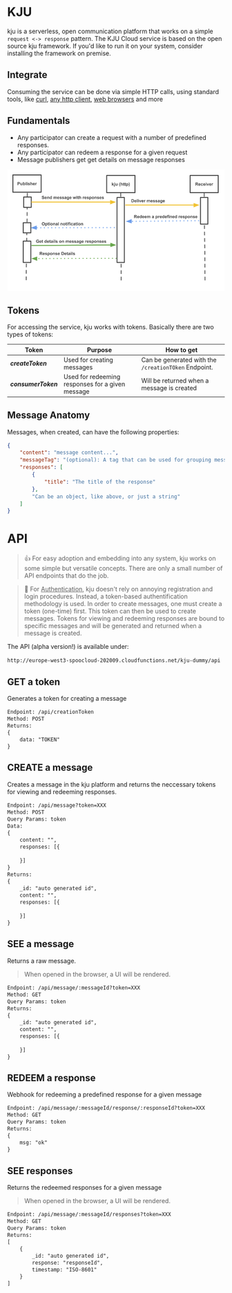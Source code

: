 # KJU

kju is a serverless, open communication platform that works on a simple `request <-> response` pattern. The KJU Cloud service is based on the open source kju framework. If you'd like to run it on your system, consider installing the framework on premise.

## Integrate

Consuming the service can be done via simple HTTP calls, using standard tools, like <u>curl</u>, <u>any http client</u>, <u>web browsers</u> and more

## Fundamentals

* Any participator can create a request with a number of predefined responses.
* Any participator can redeem a response for a given request
* Message publishers get get details on message responses

![kju Sequence](sequence.png)

## Tokens

For accessing the service, kju works with tokens. Basically there are two types of tokens:

| Token | Purpose | How to get |
| ----- | ------------| ---------- |
| ***createToken*** | Used for creating messages | Can be generated with the `/creationTOken` Endpoint.
| ***consumerToken*** | Used for redeeming responses for a given message | Will be returned when a message is created |

## Message Anatomy

Messages, when created, can have the following properties:

```json
{
	"content": "message content...",
	"messageTag": "(optional): A tag that can be used for grouping messages on the /messages endpoint",
	"responses": [
		{
			"title": "The title of the response"
		},
		"Can be an object, like above, or just a string"
	]
}
```

# API

> 👍 For easy adoption and embedding into any system, kju works on some simple but versatile concepts. There are only a small number of API endpoints that do the job.

> 🔑 For <u>Authentication</u>, kju doesn't rely on annoying registration and login procedures. Instead, a token-based authentification methodology is used. In order to create messages, one must create a token (one-time) first. This token can then be used to create messages. Tokens for viewing and redeeming responses are bound to specific messages and will be generated and returned when a message is created.


The API (alpha version!) is available under:

`http://europe-west3-spoocloud-202009.cloudfunctions.net/kju-dummy/api`

## GET a token

Generates a token for creating a message

```
Endpoint: /api/creationToken
Method: POST
Returns:
{
	data: "TOKEN"
}
```

## CREATE a message

Creates a message in the kju platform and returns the neccessary tokens for viewing and redeeming responses.

```
Endpoint: /api/message?token=XXX
Method: POST
Query Params: token
Data:
{
	content: "",
	responses: [{

	}]
}
Returns:
{
	_id: "auto generated id",
	content: "",
	responses: [{

	}]
}
```

## SEE a message

Returns a raw message.

> When opened in the browser, a UI will be rendered.

```
Endpoint: /api/message/:messageId?token=XXX
Method: GET
Query Params: token
Returns:
{
	_id: "auto generated id",
	content: "",
	responses: [{

	}]
}
```

## REDEEM a response

Webhook for redeeming a predefined response for a given message

```
Endpoint: /api/message/:messageId/response/:responseId?token=XXX
Method: GET
Query Params: token
Returns:
{
	msg: "ok"
}
```

## SEE responses

Returns the redeemed responses for a given message

> When opened in the browser, a UI will be rendered.

```
Endpoint: /api/message/:messageId/responses?token=XXX
Method: GET
Query Params: token
Returns:
[
	{
		_id: "auto generated id",
		response: "responseId",
		timestamp: "ISO-8601"
	}
]
```
